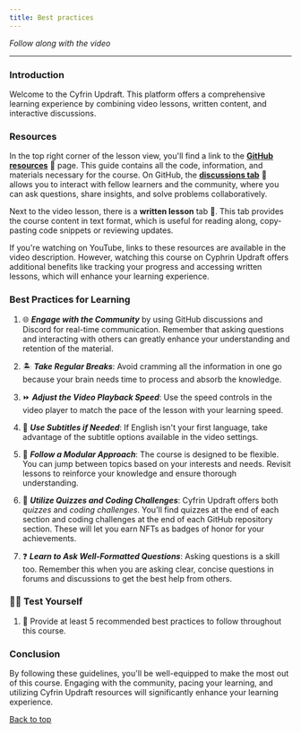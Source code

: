 ```yaml
---
title: Best practices
---
```


_Follow along with the video_

---

<a name="top"></a>

### Introduction

Welcome to the Cyfrin Updraft. This platform offers a comprehensive learning experience by combining video lessons, written content, and interactive discussions.

### Resources

In the top right corner of the lesson view, you'll find a link to the [**GitHub resources**](https://github.com/Cyfrin/foundry-full-course-cu) 📂 page. This guide contains all the code, information, and materials necessary for the course. On GitHub, the [**discussions tab**](https://github.com/Cyfrin/foundry-full-course-cu/discussions)  💬 allows you to interact with fellow learners and the community, where you can ask questions, share insights, and solve problems collaboratively.

Next to the video lesson, there is a **written lesson** tab 📝. This tab provides the course content in text format, which is useful for reading along, copy-pasting code snippets or reviewing updates.

If you're watching on YouTube, links to these resources are available in the video description. However, watching this course on Cyphrin Updraft offers additional benefits like tracking your progress and accessing written lessons, which will enhance your learning experience.

### Best Practices for Learning

1. 🌐 **_Engage with the Community_** by using GitHub discussions and Discord for real-time communication. Remember that asking questions and interacting with others can greatly enhance your understanding and retention of the material.

2. 🏝️ **_Take Regular Breaks_**: Avoid cramming all the information in one go because your brain needs time to process and absorb the knowledge.

3. ⏩ **_Adjust the Video Playback Speed_**: Use the speed controls in the video player to match the pace of the lesson with your learning speed.

4. 📝 **_Use Subtitles if Needed_**: If English isn't your first language, take advantage of the subtitle options available in the video settings.

5. 🔄 **_Follow a Modular Approach_**: The course is designed to be flexible. You can jump between topics based on your interests and needs. Revisit lessons to reinforce your knowledge and ensure thorough understanding.

6. 🎯 **_Utilize Quizzes and Coding Challenges_**: Cyfrin Updraft offers both _quizzes_ and _coding challenges_. You'll find quizzes at the end of each section and coding challenges at the end of each GitHub repository section. These will let you earn NFTs as badges of honor for your achievements.

7. ❓ **_Learn to Ask Well-Formatted Questions_**: Asking questions is a skill too. Remember this when you are asking clear, concise questions in forums and discussions to get the best help from others.

### 🧑‍💻 Test Yourself

1. 📕 Provide at least 5 recommended best practices to follow throughout this course.

### Conclusion

By following these guidelines, you'll be well-equipped to make the most out of this course. Engaging with the community, pacing your learning, and utilizing Cyfrin Updraft resources will significantly enhance your learning experience.

[Back to top](#top)